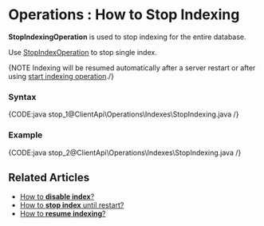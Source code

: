 ﻿# Operations : How to Stop Indexing

**StopIndexingOperation** is used to stop indexing for the entire database.

Use [StopIndexOperation](../../../../client-api/operations/maintenance/indexes/stop-index) to stop single index.

{NOTE Indexing will be resumed automatically after a server restart or after using [start indexing operation](../../../../client-api/operations/maintenance/indexes/start-indexing)./}

### Syntax

{CODE:java stop_1@ClientApi\Operations\Indexes\StopIndexing.java /}

### Example

{CODE:java stop_2@ClientApi\Operations\Indexes\StopIndexing.java /}

## Related Articles

- [How to **disable index**?](../../../../client-api/operations/maintenance/indexes/disable-index)
- [How to **stop index** until restart?](../../../../client-api/operations/maintenance/indexes/stop-index)
- [How to **resume indexing**?](../../../../client-api/operations/maintenance/indexes/start-indexing)
